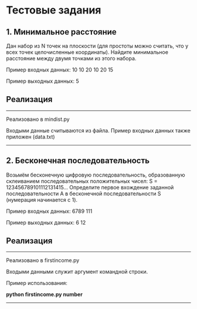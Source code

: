 
# Тестовые задания


## 1. Минимальное расстояние
Дан набор из N точек на плоскости (для простоты можно считать, что у всех точек целочисленные координаты). Найдите минимальное расстояние между двумя точками из этого набора.

Пример входных данных:
10 10
20 10
20 15

Пример выходных данных:
5

##  Реализация

---------------------------

Реализовано в mindist.py

Входыми данные считываются из файла. Пример входных данных также приложен (data.txt)


---------------------------



## 2. Бесконечная последовательность
Возьмём бесконечную цифровую последовательность, образованную склеиванием последовательных положительных чисел: S = 123456789101112131415...
Определите первое вхождение заданной последовательности A в бесконечной последовательности S (нумерация начинается с 1).

Пример входных данных:
6789
111

Пример выходных данных:
6
12



##  Реализация

---------------------------

Реализовано в firstincome.py

Входыми данными служит аргумент командной строки.

Пример использования:


**python firstincome.py number**


---------------------------
